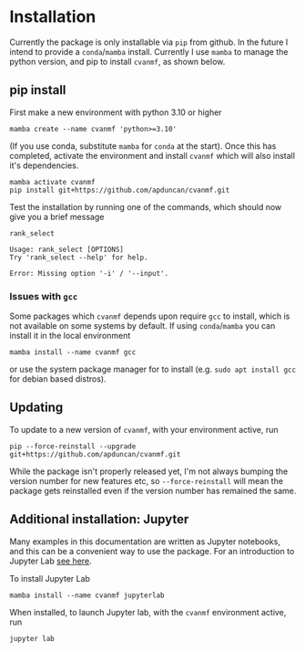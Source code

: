 # Installation

Currently the package is only installable via `pip` from github. In the 
future I intend to provide a `conda`/`mamba` install. Currently I use 
`mamba` to manage the python version, and pip to install `cvanmf`, as shown 
below.

## pip install
First make a new environment with python 3.10 or higher

```commandline
mamba create --name cvanmf 'python>=3.10'
```

(If you use conda, substitute `mamba` for `conda` at the start). Once this has 
completed, activate the environment and install `cvanmf` which will also 
install it's dependencies.

```commandline
mamba activate cvanmf
pip install git+https://github.com/apduncan/cvanmf.git
```

Test the installation by running one of the commands, which should now give 
you a brief message

```commandline
rank_select

Usage: rank_select [OPTIONS]
Try 'rank_select --help' for help.

Error: Missing option '-i' / '--input'.
```

### Issues with `gcc`
Some packages which `cvanmf` depends upon require `gcc` to install, which is not available on some systems by default.
If using `conda`/`mamba` you can install it in the local environment
```
mamba install --name cvanmf gcc
```
or use the system package manager for to install (e.g. `sudo apt install gcc` for debian based distros).

## Updating

To update to a new version of `cvanmf`, with your environment active, run

```commandline
pip --force-reinstall --upgrade git+https://github.com/apduncan/cvanmf.git
```

While the package isn't properly released yet, I'm not always bumping the 
version number for new features etc, so `--force-reinstall` will mean the 
package gets reinstalled even if the version number has remained the same.

## Additional installation: Jupyter
Many examples in this documentation are written as Jupyter notebooks, and 
this can be a convenient way to use the package. For an introduction to 
Jupyter Lab [see here](https://jupyterlab.readthedocs.io/en/stable/index.html).

To install Jupyter Lab

```commandline
mamba install --name cvanmf jupyterlab
```

When installed, to launch Jupyter lab, with the `cvanmf` environment active, run

```
jupyter lab
```